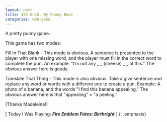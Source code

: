 ```yaml
---
layout: post
title: 425 Ouch, My Punny Bone
categories: web-game
---
```

A pretty punny game.

This game has two modes:

Fill In That Blank - This mode is obvious.  A sentence is presented to the player with one missing word, and the player must fill in the correct word to complete the pun.  An example: "I’m not any _ _ (cheese) _ _ at this."  The obvious answer here is gouda.

Translate That Thing - This mode is also obvious.  Take a give sentence and replace any word or words with a different one to create a pun.  Example: A photo of a banana, and the words "I find this banana appealing."  The obvious answer here is that "appealing" = "a peeling."

(Thanks Madeleine!)

[ Today I Was Playing: ***Fire Emblem Fates: Birthright*** ]
{: .emphasis}